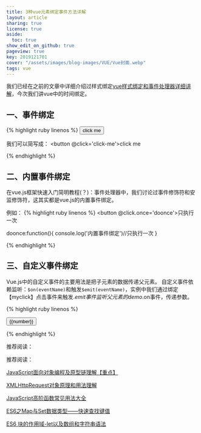 ```yaml
---
title: 3种vue元素绑定事件方法详解
layout: article
sharing: true
license: true
aside:
  toc: true
show_edit_on_github: true
pageview: true
key: 2019121701
cover: "/assets/images/blog-images/VUE/Vue封面.webp"
tags: vue
---
```


我们已经在之前的文章中详细介绍过样式绑定[vue样式绑定和事件处理器详细讲解](https://muitlog.com/2019/12/09/vue%E6%A0%B7%E5%BC%8F%E7%BB%91%E5%AE%9A%E5%92%8C%E4%BA%8B%E4%BB%B6%E5%A4%84%E7%90%86%E5%99%A8.html)，今次我们讲vue中的时间绑定。

## 一、事件绑定

{% highlight ruby linenos %}
<button v-on:click='click-me'>click me</button>

我们可以简写成：
<button @click='click-me'>click me</button>
<script type = "text/javascript">
var demo = new Vue({
    
el: '#example',
methods:{
myclick:function(){
console.log('绑定普通点击事件')//绑定普通点击事件
}
}
});
</script>
{% endhighlight %}


## 二、内置事件绑定

在vue.js框架快速入门简明教程(？)：事件处理器中，我们讨论过事件修饰符和安监修饰符，这其实都是vue.js的内置事件绑定。

例如：
{% highlight ruby linenos %}
<button @click.once='doonce'>只执行一次</button>

doonce:function(){
console.log('内置事件绑定')//只执行一次
}

{% endhighlight %}


## 三、自定义事件绑定

Vue.js中的自定义事件的主要用法是把子元素的数据传递父元素。
自定义事件依赖监听：`$on(eventName)`和触发`$emit(eventName)`，实例中我们通过绑定【myclick】点击事件来触发.$emit事件监听父元素的demo.$on事件，传递参数。


{% highlight ruby linenos %}
<div id="example">
<button @click='myclick'>{{number}}</button>
</div>

<script type = "text/javascript">
var demo = new Vue({
el: '#example',
data:{
number:0,
},
methods:{
myclick:function(){
this.number+=1;
this.$emit('text',Math.random());
}
}
});
demo.$on('text',function(val){
console.log(val)//随机数
});
</script>
{% endhighlight %}


推荐阅读：



推荐阅读：


[JavaScript面向对象编程及原型链理解【重点】](https://muitlog.com/2019/12/03/javascript.html)


[XMLHttpRequest对象原理和用法理解](https://muitlog.com/2019/12/02/xml-httprequest.html)


[JavaScript高阶函数常见用法大全](https://muitlog.com/2019/12/02/JavaScript%E9%AB%98%E9%98%B6%E5%87%BD%E6%95%B0.html)


[ES6之Map与Set数据类型——快速查找键值](https://muitlog.com/2019/11/29/es6-map-set.html)


[ES6 块的作用域-let以及数组和字符串语法](https://muitlog.com/2019/11/28/es6-let.html)